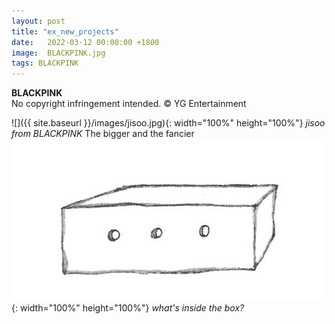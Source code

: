 ```yaml
---
layout: post
title: "ex_new_projects"
date:   2022-03-12 00:00:00 +1800
image:  BLACKPINK.jpg
tags: BLACKPINK
---
```


**BLACKPINK**
<br>
No copyright infringement intended. © YG Entertainment

![]({{ site.baseurl }}/images/jisoo.jpg){: width="100%" height="100%"}
*jisoo from BLACKPINK*
The bigger and the fancier
![](https://github.com/ththJang/oldththJang/blob/main/assets/images/tobereleased.jpg?raw=true){: width="100%" height="100%"}
*what's inside the box?*

